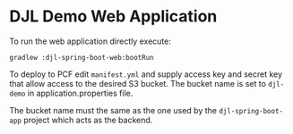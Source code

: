 # DJL Demo Web Application
To run the web application directly execute:

    gradlew :djl-spring-boot-web:bootRun

To deploy to PCF edit `manifest.yml` and supply access key and secret key that allow access to the desired S3 bucket.
The bucket name is set to `djl-demo` in application.properties file. 

The bucket name must the same as the one used by the `djl-spring-boot-app` project which acts as the backend. 

